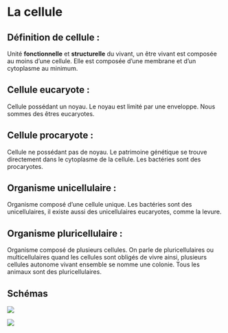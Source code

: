 # La cellule



## Définition de cellule : 

Unité **fonctionnelle** et **structurelle** du vivant, un être vivant est composée au moins d’une cellule. Elle est composée d’une membrane et d’un cytoplasme au minimum. 


## Cellule eucaryote :


Cellule possédant un noyau. Le noyau est limité par une enveloppe. Nous sommes des êtres eucaryotes. 


## Cellule procaryote : 

Cellule ne possédant pas de noyau. Le patrimoine génétique se trouve directement dans le cytoplasme de la cellule. Les bactéries sont des procaryotes. 


## Organisme unicellulaire :

Organisme composé d’une cellule unique. Les bactéries sont des unicellulaires, il existe aussi des unicellulaires eucaryotes, comme la levure. 


## Organisme pluricellulaire : 

Organisme composé de plusieurs cellules. On parle de pluricellulaires ou multicellulaires quand les cellules sont obligés de vivre ainsi, plusieurs cellules autonome vivant ensemble se nomme une colonie. Tous les animaux sont des pluricellulaires. 

## Schémas

![](http://svt.ac-dijon.fr/schemassvt/IMG/compar1.gif)

![](https://media.kartable.fr/uploads/finalImages/final_597865b7910d01.45473159.png?1537533587)

